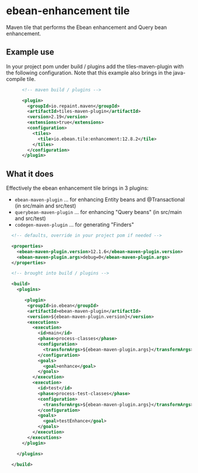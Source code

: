 # ebean-enhancement tile

Maven tile that performs the Ebean enhancement and Query bean enhancement.

## Example use

In your project pom under build / plugins add the tiles-maven-plugin with the following configuration. Note that this example also brings in the java-compile tile.

```xml
      <!-- maven build / plugins -->

      <plugin>
        <groupId>io.repaint.maven</groupId>
        <artifactId>tiles-maven-plugin</artifactId>
        <version>2.19</version>
        <extensions>true</extensions>
        <configuration>
          <tiles>
            <tile>io.ebean.tile:enhancement:12.8.2</tile>
          </tiles>
        </configuration>
      </plugin>

```



## What it does

Effectively the ebean enhancement tile brings in 3 plugins:
- `ebean-maven-plugin` ... for enhancing Entity beans and @Transactional (in src/main and src/test)
- `querybean-maven-plugin` ... for enhancing "Query beans" (in src/main and src/test)
- `codegen-maven-plugin` ... for generating "Finders"

```xml
  <!-- defaults, override in your project pom if needed -->

  <properties>
    <ebean-maven-plugin.version>12.1.6</ebean-maven-plugin.version>
    <ebean-maven-plugin.args>debug=0</ebean-maven-plugin.args>
  </properties>

  <!-- brought into build / plugins -->

  <build>
    <plugins>

       <plugin>
        <groupId>io.ebean</groupId>
        <artifactId>ebean-maven-plugin</artifactId>
        <version>${ebean-maven-plugin.version}</version>
        <executions>
          <execution>
            <id>main</id>
            <phase>process-classes</phase>
            <configuration>
              <transformArgs>${ebean-maven-plugin.args}</transformArgs>
            </configuration>
            <goals>
              <goal>enhance</goal>
            </goals>
          </execution>
          <execution>
            <id>test</id>
            <phase>process-test-classes</phase>
            <configuration>
              <transformArgs>${ebean-maven-plugin.args}</transformArgs>
            </configuration>
            <goals>
              <goal>testEnhance</goal>
            </goals>
          </execution>
        </executions>
      </plugin>

    </plugins>

  </build>

```
